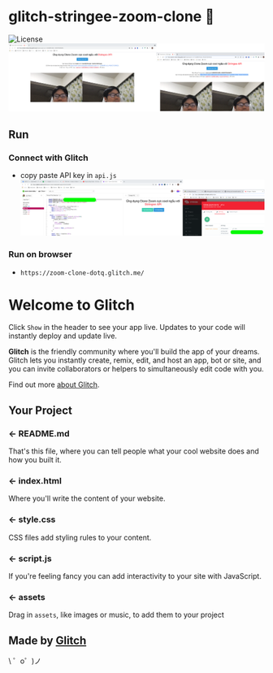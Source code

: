 # glitch-stringee-zoom-clone 🐳

![License](https://img.shields.io/github/license/tquangdo/glitch-stringee-zoom-clone?color=f05340)
![demo](demo.png)

## Run

### Connect with Glitch
- copy paste API key in `api.js`
![glitch](glitch.png)
### Run on browser
- `https://zoom-clone-dotq.glitch.me/`

Welcome to Glitch
=================

Click `Show` in the header to see your app live. Updates to your code will instantly deploy and update live.

**Glitch** is the friendly community where you'll build the app of your dreams. Glitch lets you instantly create, remix, edit, and host an app, bot or site, and you can invite collaborators or helpers to simultaneously edit code with you.

Find out more [about Glitch](https://glitch.com/about).


Your Project
------------

### ← README.md

That's this file, where you can tell people what your cool website does and how you built it.

### ← index.html

Where you'll write the content of your website. 

### ← style.css

CSS files add styling rules to your content.

### ← script.js

If you're feeling fancy you can add interactivity to your site with JavaScript.

### ← assets

Drag in `assets`, like images or music, to add them to your project

Made by [Glitch](https://glitch.com/)
-------------------

\ ゜o゜)ノ
